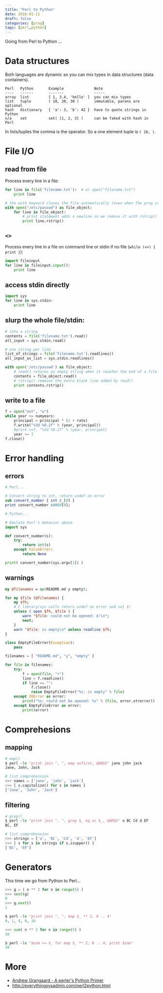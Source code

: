 ```yaml
---
title: "Perl to Python"
date: 2016-01-11
draft: false
categories: [prog]
tags: [perl,python]
---
```


Going from Perl to Python ...

# Data structures

Both languages are dynamic so you can mix types in data structures (data
containers).

```
Perl   Python       Example              Note
----   ------       -------              -----
array  list         [ 1, 3.4, 'hello' ]  you can mix types
list   tuple        ( 10, 20, 30 )       immutable, parens are optional
hash   dictionary   { 'a': 3, 'b': 42 }  have to quote strings in Python
n/a    set          set( [1, 2, 3] )     can be faked with hash in Perl
```

In lists/tuples the comma is the operator. So a one element tuple is `( 10, )`.

# File I/O

## read from file

Process every line in a file:

```python
for line in file('filename.txt'):  # or open("filename.txt")
    print line

# the with keyword closes the file automatically (even when the prog crashes)
with open("/etc/passwd") as file_object:
    for line in file_object:
        # print statement adds a newline so we remove it with rstrip()
        print line.rstrip()
```

## `<>`

Process every line in a file on command line or stdin if no file (`while (<>) { print }`):

```python
import fileinput
for line in fileinput.input():
    print line
```

## access stdin directly

```python
import sys
for line in sys.stdin:
    print line
```

## slurp the whole file/stdin:

```python
# into a string
contents = file('filename.txt').read()
all_input = sys.stdin.read()

# one string per line
list_of_strings = file('filename.txt').readlines()
all_input_as_list = sys.stdin.readlines()

with open('/etc/passwd') as file_object:
    # read() returns an empty string when it reaches the end of a file
    contents = file_object.read()
    # rstrip() removes the extra blank line added by read()
    print contents.rstrip()
```

## write to a file

```python
f = open("out", "w")
while year <= numyears:
    principal = principal * (1 + rate)
    f.write("%3d %0.2f" % (year, principal))
    #print >>f, "%3d %0.2f" % (year, principal)
    year += 1
f.close()
```

# Error handling

## errors

```perl
# Perl...

# Convert string to int, return undef on error
sub convert_number { int $_[0] }
print convert_number $ARGV[0];
```

```python
# Python...

# Emulate Perl's behavior above
import sys

def convert_number(s):
    try:
        return int(s)
    except ValueError:
        return None

print( convert_number(sys.argv[1]) )
```

## warnings

```perl
my @filenames = qw(README.md y empty);

for my $file (@filenames) {
    my $fh;
    # C library/sys calls return undef on error and set $!
    unless ( open $fh, $file ) {
        warn "$file: could not be opened: $!\n";
        next;
    }
    warn "$file: is empty\n" unless readline $fh;
}
```

```python
class EmptyFileError(Exception):
    pass

filenames = [ "README.md", "y", "empty" ]

for file in filenames:
    try:
        f = open(file, "r")
        line = f.readline()
        if line == "":
            f.close()
            raise EmptyFileError("%s: is empty" % file)
    except IOError as error:
        print("%s: could not be opened: %s" % (file, error.strerror))
    except EmptyFileError as error:
        print(error)
```

# Comprehesions

## mapping

```perl
# map()
$ perl -le 'print join ", ", map ucfirst, @ARGV' jane john jack
Jane, John, Jack
```

```python
# list comprehension
>>> names = ['jane', 'john', 'jack']
>>> [ s.capitalize() for s in names ]
['Jane', 'John', 'Jack']
```

## filtering

```perl
# grep()
$ perl -le 'print join ", ", grep $_ eq uc $_, @ARGV' a BC Cd d EF
BC, EF
```

```python
# list comprehension
>>> strings = ['a', 'BC', 'Cd', 'd', 'EF']
>>> [ s for s in strings if s.isupper() ]
['BC', 'EF']
```

# Generators

This time we go from Python to Perl...

```python
>>> g = ( n ** 2 for n in range(5) )
>>> next(g)
0
>>> g.next()
1
```

```perl
$ perl -le 'print join ", ", map $_ ** 2, 0 .. 4'
0, 1, 4, 9, 16
```

```python
>>> sum( n ** 2 for n in range(5) )
30
```

```perl
$ perl -le '$sum += $_ for map $_ ** 2, 0 .. 4; print $sum'
30
```

# More

* [Andrew Grangaard - A perler's Python Primer](https://youtu.be/-tdI9RYjZNE)
* http://everythingsysadmin.com/perl2python.html
